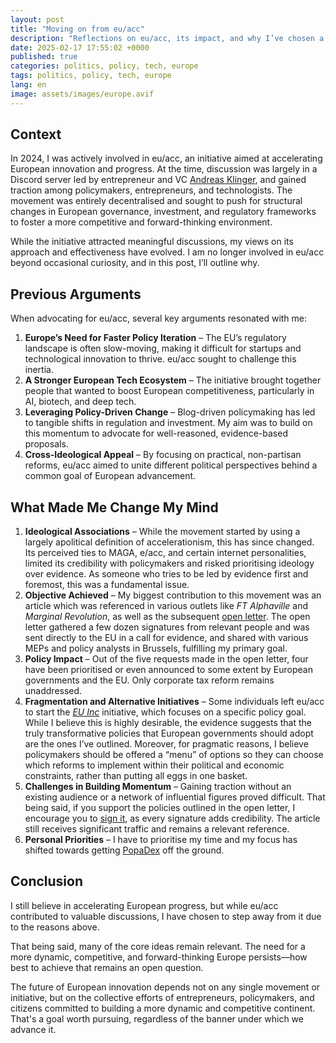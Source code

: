 ```yaml
---
layout: post
title: "Moving on from eu/acc"
description: "Reflections on eu/acc, its impact, and why I’ve chosen a different path for accelerating European progress."
date: 2025-02-17 17:55:02 +0000
published: true
categories: politics, policy, tech, europe
tags: politics, policy, tech, europe
lang: en
image: assets/images/europe.avif
---
```


## Context

In 2024, I was actively involved in eu/acc, an initiative aimed at accelerating European innovation and progress. At the time, discussion was largely in a Discord server led by entrepreneur and VC [Andreas Klinger](https://klinger.io/posts/eu-acc), and gained traction among policymakers, entrepreneurs, and technologists. The movement was entirely decentralised and sought to push for structural changes in European governance, investment, and regulatory frameworks to foster a more competitive and forward-thinking environment. 

While the initiative attracted meaningful discussions, my views on its approach and effectiveness have evolved. I am no longer involved in eu/acc beyond occasional curiosity, and in this post, I’ll outline why.

## Previous Arguments

When advocating for eu/acc, several key arguments resonated with me:

1. **Europe’s Need for Faster Policy Iteration** – The EU’s regulatory landscape is often slow-moving, making it difficult for startups and technological innovation to thrive. eu/acc sought to challenge this inertia.
2. **A Stronger European Tech Ecosystem** – The initiative brought together people that wanted to boost European competitiveness, particularly in AI, biotech, and deep tech.
3. **Leveraging Policy-Driven Change** – Blog-driven policymaking has led to tangible shifts in regulation and investment. My aim was to build on this momentum to advocate for well-reasoned, evidence-based proposals.
4. **Cross-Ideological Appeal** – By focusing on practical, non-partisan reforms, eu/acc aimed to unite different political perspectives behind a common goal of European advancement.

## What Made Me Change My Mind


1. **Ideological Associations** – While the movement started by using a largely apolitical definition of accelerationism, this has since changed. Its perceived ties to MAGA, e/acc, and certain internet personalities, limited its credibility with policymakers and risked prioritising ideology over evidence. As someone who tries to be led by evidence first and foremost, this was a fundamental issue.
2. **Objective Achieved** – My biggest contribution to this movement was an article which was referenced in various outlets like *FT Alphaville* and *Marginal Revolution*, as well as the subsequent [open letter](/open-letter-accelerate-european-progress.html). The open letter gathered a few dozen signatures from relevant people and was sent directly to the EU in a call for evidence, and shared with various MEPs and policy analysts in Brussels, fulfilling my primary goal.
3. **Policy Impact** – Out of the five requests made in the open letter, four have been prioritised or even announced to some extent by European governments and the EU. Only corporate tax reform remains unaddressed.
4. **Fragmentation and Alternative Initiatives** – Some individuals left eu/acc to start the [*EU Inc*](https://www.eu-inc.org/) initiative, which focuses on a specific policy goal. While I believe this is highly desirable, the evidence suggests that the truly transformative policies that European governments should adopt are the ones I’ve outlined. Moreover, for pragmatic reasons, I believe policymakers should be offered a “menu” of options so they can choose which reforms to implement within their political and economic constraints, rather than putting all eggs in one basket.
5. **Challenges in Building Momentum** – Gaining traction without an existing audience or a network of influential figures proved difficult. That being said, if you support the policies outlined in the open letter, I encourage you to [sign it](/open-letter-accelerate-european-progress.html), as every signature adds credibility. The article still receives significant traffic and remains a relevant reference.
6. **Personal Priorities** – I have to prioritise my time and my focus has shifted towards getting [PopaDex](https://popadex.com) off the ground.

## Conclusion

I still believe in accelerating European progress, but while eu/acc contributed to valuable discussions, I have chosen to step away from it due to the reasons above. 

That being said, many of the core ideas remain relevant. The need for a more dynamic, competitive, and forward-thinking Europe persists—how best to achieve that remains an open question.

The future of European innovation depends not on any single movement or initiative, but on the collective efforts of entrepreneurs, policymakers, and citizens committed to building a more dynamic and competitive continent. That's a goal worth pursuing, regardless of the banner under which we advance it.